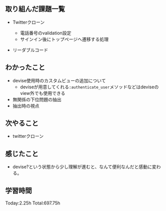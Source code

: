 ## 取り組んだ課題一覧
- Twitterクローン
  - 電話番号のvalidation設定
  - サインイン後にトップページへ遷移する処理

- リーダブルコード 

## わかったこと
- devise使用時のカスタムビューの追加について
  - deviseが用意してくれる`:authenticate_user`メソッドなどはdeviseのview外でも使用できる
- 無関係の下位問題の抽出
- 抽出時の視点   

## 次やること
- twitterクローン　

## 感じたこと
- devise?という状態から少し理解が進むと、なんて便利なんだと感動に変わる。
  
## 学習時間
Today:2.25h
Total:697.75h